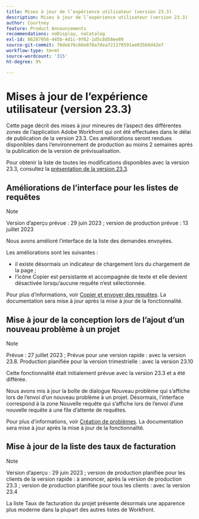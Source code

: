 ```yaml
---
title: Mises à jour de l’expérience utilisateur (version 23.3)
description: Mises à jour de l’expérience utilisateur (version 23.3)
author: Courtney
feature: Product Announcements
recommendations: noDisplay, noCatalog
exl-id: 86287956-445b-4d1c-9f62-1d5c8d58ee89
source-git-commit: 76deb76c66e8f8a7dea721378591ae035b8d42e7
workflow-type: tm+mt
source-wordcount: '315'
ht-degree: 9%

---
```


# Mises à jour de l’expérience utilisateur (version 23.3)

Cette page décrit des mises à jour mineures de l’aspect des différentes zones de l’application Adobe Workfront qui ont été effectuées dans le délai de publication de la version 23.3. Ces améliorations seront rendues disponibles dans l’environnement de production au moins 2 semaines après la publication de la version de prévisualisation.

Pour obtenir la liste de toutes les modifications disponibles avec la version 23.3, consultez la [présentation de la version 23.3](/help/quicksilver/product-announcements/product-releases/23.3-release-activity/23-3-release-overview.md).

## Améliorations de l’interface pour les listes de requêtes

>[!NOTE]
>
>Version d’aperçu prévue : 29 juin 2023 ; version de production prévue : 13 juillet 2023

Nous avons amélioré l’interface de la liste des demandes envoyées.

Les améliorations sont les suivantes :

* il existe désormais un indicateur de chargement lors du chargement de la page ;
* l’icône Copier est persistante et accompagnée de texte et elle devient désactivée lorsqu’aucune requête n’est sélectionnée.

Pour plus d’informations, voir [Copier et envoyer des requêtes](/help/quicksilver/manage-work/requests/create-requests/copy-and-submit-requests.md). La documentation sera mise à jour après la mise à jour de la fonctionnalité.

## Mise à jour de la conception lors de l’ajout d’un nouveau problème à un projet

>[!NOTE]
>
>Prévue : 27 juillet 2023 ; Prévue pour une version rapide : avec la version 23.8. Production planifiée pour la version trimestrielle : avec la version 23.10
>
>Cette fonctionnalité était initialement prévue avec la version 23.3 et a été différée.

Nous avons mis à jour la boîte de dialogue Nouveau problème qui s’affiche lors de l’envoi d’un nouveau problème à un projet. Désormais, l’interface correspond à la zone Nouvelle requête qui s’affiche lors de l’envoi d’une nouvelle requête à une file d’attente de requêtes.

Pour plus d’informations, voir [Création de problèmes](../../../manage-work/issues/manage-issues/create-issues.md). La documentation sera mise à jour après la mise à jour de la fonctionnalité.

## Mise à jour de la liste des taux de facturation

>[!NOTE]
>
>Version d’aperçu : 29 juin 2023 ; version de production planifiée pour les clients de la version rapide : à annoncer, après la version de production 23.3 ; version de production planifiée pour tous les clients : avec la version 23.4

La liste Taux de facturation du projet présente désormais une apparence plus moderne dans la plupart des autres listes de Workfront.
